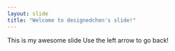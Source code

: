 ```yaml
---
layout: slide
title: "Welcome to designedchen's slide!"
---
```

This is my awesome slide
Use the left arrow to go back!
